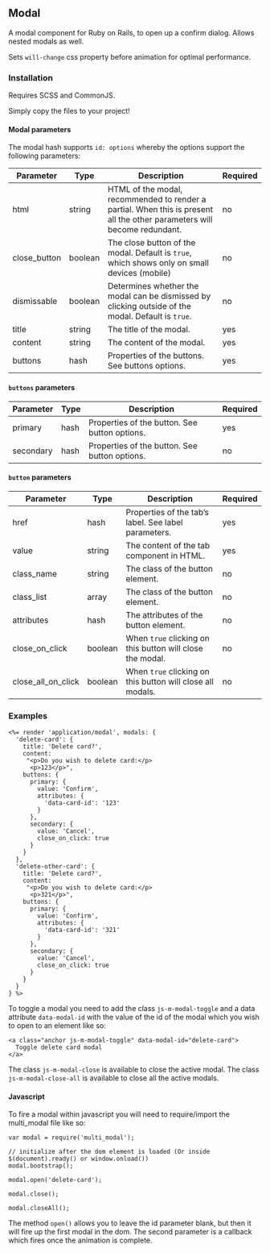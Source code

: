 ## Modal

A modal component for Ruby on Rails, to open up a confirm dialog. Allows nested modals as well.

Sets `will-change` css property before animation for optimal performance.

### Installation

Requires SCSS and CommonJS.

Simply copy the files to your project!

#### Modal parameters

The modal hash supports `id: options` whereby the options support the following parameters:

| Parameter    |	Type	 | Description	                                                      | Required |
|--------------|---------|--------------------------------------------------------------------|----------|
| html         | string  | HTML of the modal, recommended to render a partial. When this is present all the other parameters will become redundant. | no |
| close_button | boolean | The close button of the modal. Default is `true`, which shows only on small devices (mobile) | no |
| dismissable  | boolean | Determines whether the modal can be dismissed by clicking outside of the modal. Default is `true`. | no       |
| title	       | string  | The title of the modal.                                            | yes      |
| content	     | string  | The content of the modal.                                          | yes      |
| buttons	     | hash    | Properties of the buttons. See buttons options.                    | yes      |

#### `buttons` parameters

| Parameter  |	Type	  | Description	                                                     | Required |
|------------|----------|------------------------------------------------------------------|----------|
| primary    | hash     | Properties of the button. See button options.                    | yes      |
| secondary  | hash     | Properties of the button. See button options.                    | no       |

#### `button` parameters

| Parameter      |	Type	  | Description	                                                     | Required |
|----------------|----------|------------------------------------------------------------------|----------|
| href           | hash     | Properties of the tab’s label. See label parameters.             | yes      |
| value          | string   | The content of the tab component in HTML.                        | yes      |
| class_name     | string   | The class of the button element.                                 | no       |
| class_list     | array    | The class of the button element.                                 | no       |
| attributes     | hash     | The attributes of the button element.                            | no       |
| close_on_click | boolean  | When `true` clicking on this button will close the modal.        | no       |
| close_all_on_click | boolean  | When `true` clicking on this button will close all modals.   | no       |


### Examples

```
<%= render 'application/modal', modals: {
  'delete-card': {
    title: 'Delete card?',
    content:
     "<p>Do you wish to delete card:</p>
      <p>123</p>",
    buttons: {
      primary: {
        value: 'Confirm',
        attributes: {
          'data-card-id': '123'
        }
      },
      secondary: {
        value: 'Cancel',
        close_on_click: true
      }
    }
  },
  'delete-other-card': {
    title: 'Delete card?',
    content:
     "<p>Do you wish to delete card:</p>
      <p>321</p>",
    buttons: {
      primary: {
        value: 'Confirm',
        attributes: {
          'data-card-id': '321'
        }
      },
      secondary: {
        value: 'Cancel',
        close_on_click: true
      }
    }
  }
} %>
```

To toggle a modal you need to add the class `js-m-modal-toggle` and a data attribute `data-modal-id` with the value of the id of the modal which you wish to open to an element like so:

```
<a class="anchor js-m-modal-toggle" data-modal-id="delete-card">
  Toggle delete card modal
</a>
```

The class `js-m-modal-close` is available to close the active modal.
The class `js-m-modal-close-all` is available to close all the active modals.


#### Javascript

To fire a modal within javascript you will need to require/import the multi_modal file like so:

```
var modal = require('multi_modal');

// initialize after the dom element is loaded (Or inside $(document).ready() or window.onload())
modal.bootstrap();

modal.open('delete-card');

modal.close();

modal.closeAll();
```

The method `open()` allows you to leave the id parameter blank, but then it will fire up the first modal in the dom. The second parameter is a callback which fires once the animation is complete.
